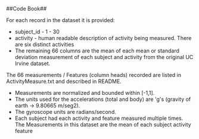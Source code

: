 ##Code Book##

For each record in the dataset it is provided:
- subject_id  - 1 - 30 
- activity - human readable description of activity being measured. There are six distinct activities
- The remaining 66 columns are the mean of each mean or standard deviation measurement of each subject and activity from the original UC Irvine dataset.

The 66 measurements / Features (column heads) recorded are listed in ActivityMeasure.txt and described in README.

- Measurements are normalized and bounded within [-1,1].
- The units used for the accelerations (total and body) are 'g's (gravity of earth -> 9.80665 m/seg2).
- The gyroscope units are radians/second.
- Each subject had each activity and feature measured multiple times. The Measurements in this dataset are the mean of each subject activity feature
